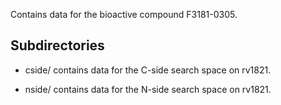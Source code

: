 Contains data for the bioactive compound F3181-0305.

## Subdirectories

- cside/ contains data for the C-side search space on rv1821.

- nside/ contains data for the N-side search space on rv1821.

